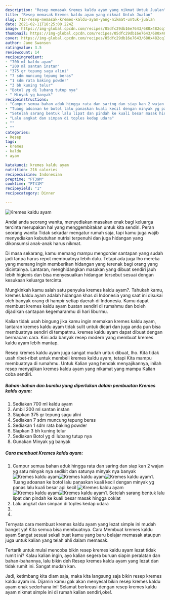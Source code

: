 ```yaml
---
description: "Resep memasak Kremes kaldu ayam yang nikmat Untuk Jualan"
title: "Resep memasak Kremes kaldu ayam yang nikmat Untuk Jualan"
slug: 712-resep-memasak-kremes-kaldu-ayam-yang-nikmat-untuk-jualan
date: 2021-02-11T18:25:00.224Z
image: https://img-global.cpcdn.com/recipes/05dfc29db16e7643/680x482cq70/kremes-kaldu-ayam-foto-resep-utama.jpg
thumbnail: https://img-global.cpcdn.com/recipes/05dfc29db16e7643/680x482cq70/kremes-kaldu-ayam-foto-resep-utama.jpg
cover: https://img-global.cpcdn.com/recipes/05dfc29db16e7643/680x482cq70/kremes-kaldu-ayam-foto-resep-utama.jpg
author: Jane Swanson
ratingvalue: 3.5
reviewcount: 14
recipeingredient:
- "700 ml kaldu ayam"
- "200 ml santan instan"
- "375 gr tepung sagu alini"
- "7 sdm muncung tepung beras"
- "1 sdm rata baking powder"
- "3 bh kuning telur"
- "Botol yg di lubang tutup nya"
- " Minyak yg banyak"
recipeinstructions:
- "Campur semua bahan aduk hingga rata dan saring dan siap kan 2 wajan yg satu minyak nya sedikit dan satunya minyak nya banyak"
- "Tuang adoanan ke botol lalu panaskan kuali kecil dengan minyak yg panas lalu kuali besar api kecil"
- "Setelah sarang bentuk lalu lipat dan pindah ke kuali besar masak hingga coklat"
- "Lalu angkat dan simpan di toples kedap udara"
- ""
- ""
categories:
- Resep
tags:
- kremes
- kaldu
- ayam

katakunci: kremes kaldu ayam 
nutrition: 216 calories
recipecuisine: Indonesian
preptime: "PT39M"
cooktime: "PT41M"
recipeyield: "1"
recipecategory: Dinner

---
```



![Kremes kaldu ayam](https://img-global.cpcdn.com/recipes/05dfc29db16e7643/680x482cq70/kremes-kaldu-ayam-foto-resep-utama.jpg)

Andai anda seorang wanita, menyediakan masakan enak bagi keluarga tercinta merupakan hal yang menggembirakan untuk kita sendiri. Peran seorang  wanita Tidak sekadar mengatur rumah saja, tapi kamu juga wajib menyediakan kebutuhan nutrisi terpenuhi dan juga hidangan yang dikonsumsi anak-anak harus nikmat.

Di masa  sekarang, kamu memang mampu mengorder santapan yang sudah jadi tanpa harus repot membuatnya lebih dulu. Tetapi ada juga lho mereka yang memang ingin memberikan hidangan yang terenak bagi orang yang dicintainya. Lantaran, menghidangkan masakan yang dibuat sendiri jauh lebih higienis dan bisa menyesuaikan hidangan tersebut sesuai dengan kesukaan keluarga tercinta. 



Mungkinkah kamu salah satu penyuka kremes kaldu ayam?. Tahukah kamu, kremes kaldu ayam adalah hidangan khas di Indonesia yang saat ini disukai oleh banyak orang di hampir setiap daerah di Indonesia. Kamu dapat membuat kremes kaldu ayam buatan sendiri di rumahmu dan boleh dijadikan santapan kegemaranmu di hari liburmu.

Kalian tidak usah bingung jika kamu ingin memakan kremes kaldu ayam, lantaran kremes kaldu ayam tidak sulit untuk dicari dan juga anda pun bisa membuatnya sendiri di tempatmu. kremes kaldu ayam dapat dibuat dengan bermacam cara. Kini ada banyak resep modern yang membuat kremes kaldu ayam lebih mantap.

Resep kremes kaldu ayam juga sangat mudah untuk dibuat, lho. Kita tidak usah ribet-ribet untuk membeli kremes kaldu ayam, tetapi Kita mampu membuatnya di rumahmu. Untuk Kalian yang hendak menyajikannya, inilah resep menyajikan kremes kaldu ayam yang nikamat yang mampu Kalian coba sendiri.

<!--inarticleads1-->

##### Bahan-bahan dan bumbu yang diperlukan dalam pembuatan Kremes kaldu ayam:

1. Sediakan 700 ml kaldu ayam
1. Ambil 200 ml santan instan
1. Siapkan 375 gr tepung sagu alini
1. Sediakan 7 sdm muncung tepung beras
1. Sediakan 1 sdm rata baking powder
1. Siapkan 3 bh kuning telur
1. Sediakan Botol yg di lubang tutup nya
1. Gunakan  Minyak yg banyak




<!--inarticleads2-->

##### Cara membuat Kremes kaldu ayam:

1. Campur semua bahan aduk hingga rata dan saring dan siap kan 2 wajan yg satu minyak nya sedikit dan satunya minyak nya banyak
<img src="https://img-global.cpcdn.com/steps/c06d41943076027f/160x128cq70/kremes-kaldu-ayam-langkah-memasak-1-foto.jpg" alt="Kremes kaldu ayam"><img src="https://img-global.cpcdn.com/steps/ab4e979813b2fef3/160x128cq70/kremes-kaldu-ayam-langkah-memasak-1-foto.jpg" alt="Kremes kaldu ayam"><img src="https://img-global.cpcdn.com/steps/a56e092b74531cdf/160x128cq70/kremes-kaldu-ayam-langkah-memasak-1-foto.jpg" alt="Kremes kaldu ayam">1. Tuang adoanan ke botol lalu panaskan kuali kecil dengan minyak yg panas lalu kuali besar api kecil
<img src="https://img-global.cpcdn.com/steps/36cba8ab613c032b/160x128cq70/kremes-kaldu-ayam-langkah-memasak-2-foto.jpg" alt="Kremes kaldu ayam"><img src="https://img-global.cpcdn.com/steps/9f7f6969f4119be5/160x128cq70/kremes-kaldu-ayam-langkah-memasak-2-foto.jpg" alt="Kremes kaldu ayam"><img src="https://img-global.cpcdn.com/steps/729de3294348bed5/160x128cq70/kremes-kaldu-ayam-langkah-memasak-2-foto.jpg" alt="Kremes kaldu ayam">1. Setelah sarang bentuk lalu lipat dan pindah ke kuali besar masak hingga coklat
1. Lalu angkat dan simpan di toples kedap udara
1. 
1. 




Ternyata cara membuat kremes kaldu ayam yang lezat simple ini mudah banget ya! Kita semua bisa membuatnya. Cara Membuat kremes kaldu ayam Sangat sesuai sekali buat kamu yang baru belajar memasak ataupun juga untuk kalian yang telah ahli dalam memasak.

Tertarik untuk mulai mencoba bikin resep kremes kaldu ayam lezat tidak rumit ini? Kalau kalian ingin, ayo kalian segera buruan siapin peralatan dan bahan-bahannya, lalu bikin deh Resep kremes kaldu ayam yang lezat dan tidak rumit ini. Sangat mudah kan. 

Jadi, ketimbang kita diam saja, maka kita langsung saja bikin resep kremes kaldu ayam ini. Dijamin kamu gak akan menyesal bikin resep kremes kaldu ayam enak sederhana ini! Selamat berkreasi dengan resep kremes kaldu ayam nikmat simple ini di rumah kalian sendiri,oke!.

